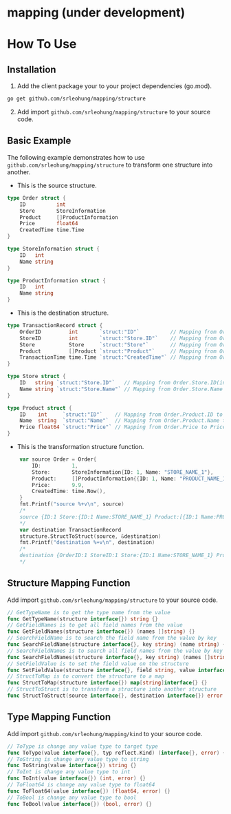 # mapping (under development)

# How To Use

## Installation

1. Add the client package your to your project dependencies (go.mod).
```bash
go get github.com/srleohung/mapping/structure
```
2. Add import `github.com/srleohung/mapping/structure` to your source code.

## Basic Example
The following example demonstrates how to use `github.com/srleohung/mapping/structure` to transform one structure into another.
- This is the source structure.
```go
type Order struct {
	ID          int
	Store       StoreInformation
	Product     []ProductInformation
	Price       float64
	CreatedTime time.Time
}

type StoreInformation struct {
	ID   int
	Name string
}

type ProductInformation struct {
	ID   int
	Name string
}
```
- This is the destination structure.
```go
type TransactionRecord struct {
	OrderID         int       `struct:"ID"`          // Mapping from Order.ID to OrderID
	StoreID         int       `struct:"Store.ID"`    // Mapping from Order.Store.ID to StoreID
	Store           Store     `struct:"Store"`       // Mapping from Order.Store(StoreInformation) to Store(Store)
	Product         []Product `struct:"Product"`     // Mapping from Order.Product(array of ProductInformation) to Product(array of Product)
	TransactionTime time.Time `struct:"CreatedTime"` // Mapping from Order.CreatedTime(time.Time) to TransactionTime(time.Time)
}

type Store struct {
	ID   string `struct:"Store.ID"`   // Mapping from Order.Store.ID(int) to ID(string)
	Name string `struct:"Store.Name"` // Mapping from Order.Store.Name to Name
}

type Product struct {
	ID    int     `struct:"ID"`    // Mapping from Order.Product.ID to ID
	Name  string  `struct:"Name"`  // Mapping from Order.Product.Name to Name
	Price float64 `struct:"Price"` // Mapping from Order.Price to Price
}
```
- This is the transformation structure function.
```go
	var source Order = Order{
		ID:          1,
		Store:       StoreInformation{ID: 1, Name: "STORE_NAME_1"},
		Product:     []ProductInformation{{ID: 1, Name: "PRODUCT_NAME_1"}, {ID: 2, Name: "PRODUCT_NAME_2"}, {ID: 3, Name: "PRODUCT_NAME_3"}},
		Price:       9.9,
		CreatedTime: time.Now(),
	}
	fmt.Printf("source %+v\n", source)
	/*
	source {ID:1 Store:{ID:1 Name:STORE_NAME_1} Product:[{ID:1 Name:PRODUCT_NAME_1} {ID:2 Name:PRODUCT_NAME_2} {ID:3 Name:PRODUCT_NAME_3}] Price:9.9 CreatedTime:2021-01-12 10:48:29.649173 +0800 HKT m=+0.000213016}
	*/
	var destination TransactionRecord
	structure.StructToStruct(source, &destination)
	fmt.Printf("destination %+v\n", destination)
	/*
	destination {OrderID:1 StoreID:1 Store:{ID:1 Name:STORE_NAME_1} Product:[{ID:1 Name:PRODUCT_NAME_1 Price:9.9} {ID:2 Name:PRODUCT_NAME_2 Price:9.9} {ID:3 Name:PRODUCT_NAME_3 Price:9.9}] TransactionTime:2021-01-12 10:48:29.649173 +0800 HKT m=+0.000213016}
	*/
```

## Structure Mapping Function
Add import `github.com/srleohung/mapping/structure` to your source code.
```go
// GetTypeName is to get the type name from the value
func GetTypeName(structure interface{}) string {}
// GetFieldNames is to get all field names from the value
func GetFieldNames(structure interface{}) (names []string) {}
// SearchFieldName is to search the field name from the value by key
func SearchFieldName(structure interface{}, key string) (name string) {}
// SearchFieldNames is to search all field names from the value by key
func SearchFieldNames(structure interface{}, key string) (names []string) {}
// SetFieldValue is to set the field value on the structure
func SetFieldValue(structure interface{}, field string, value interface{}) error {}
// StructToMap is to convert the structure to a map
func StructToMap(structure interface{}) map[string]interface{} {}
// StructToStruct is to transform a structure into another structure
func StructToStruct(source interface{}, destination interface{}) error {}
```

## Type Mapping Function
Add import `github.com/srleohung/mapping/kind` to your source code.
```go
// ToType is change any value type to target type
func ToType(value interface{}, typ reflect.Kind) (interface{}, error) {}
// ToString is change any value type to string
func ToString(value interface{}) string {}
// ToInt is change any value type to int
func ToInt(value interface{}) (int, error) {}
// ToFloat64 is change any value type to float64
func ToFloat64(value interface{}) (float64, error) {}
// ToBool is change any value type to bool
func ToBool(value interface{}) (bool, error) {}
```